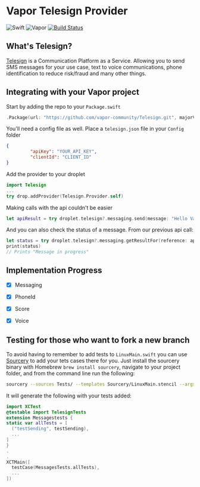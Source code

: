 # Vapor Telesign Provider

![Swift](http://img.shields.io/badge/swift-3.1-brightgreen.svg)
![Vapor](http://img.shields.io/badge/vapor-2.0-brightgreen.svg)
[![Build Status](http://circleci-badges-max.herokuapp.com/img/vapor-community/Telesign/master?token=)](https://circleci.com/gh/vapor-community/Telesign/tree/master)


## What's Telesign?
[Telesign][telesign_home] is a Communication Platform as a Service. Allowing you to send SMS messages for your use case, text to voice communications, phone identification to reduce risk/fraud and many other things.

## Integrating with your Vapor project
Start by adding the repo to your `Package.swift`
~~~~swift
.Package(url: "https://github.com/vapor-community/Telesign.git", majorVersion: 1)
~~~~

You'll need a config file as well. Place a `telesign.json` file in your `Config` folder
~~~~json
{
         "apiKey": "YOUR_API_KEY", 
         "clientId": "CLIENT_ID"
}
~~~~

Add the provider to your droplet
~~~~swift
import Telesign
...
try drop.addProvider(Telesign.Provider.self)
~~~~


Making calls with the api couldn't be easier
~~~~swift
let apiResult = try droplet.telesign?.messaging.send(message: "Hello Vapor", to: "12345678", messageType: .ARN)
~~~~

And you can also check the status of a message.
From our previous api call:

~~~~swift
let status = try droplet.telesign?.messaging.getResultFor(reference: apiResult?.referenceId ?? "").description ?? ""
print(status)
// Prints "Message in progress"
~~~~

## Implementation Progress
* [x] Messaging
* [x] PhoneId
* [x] Score
* [x] Voice


## Testing for those who want to fork a new branch

To avoid having to remember to add tests to `LinuxMain.swift` you can use [Sourcery][sourcery] to add your tets cases there for you. Just install the sourcery binary with Homebrew `brew install sourcery`, navigate to your project folder, and from the command line run the following:
~~~~bash
sourcery --sources Tests/ --templates Sourcery/LinuxMain.stencil --args testimports='@testable import TelesignTests'
~~~~
It will generate the following with your tests added:

~~~~swift
import XCTest
@testable import TelesignTests
extension Messagestests {
static var allTests = [
  ("testSending", testSending),
  ...
]
}
.
.
XCTMain([
  testCase(MessagesTests.allTests),
  ...
])
~~~~


[telesign_home]: http://telesign.com "Telesign"
[sourcery]: https://github.com/krzysztofzablocki/Sourcery "Sourcery"
